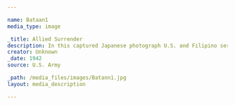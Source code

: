 ```yaml
--- 

name: Bataan1
media_type: image

_title: Allied Surrender
description: In this captured Japanese photograph U.S. and Filipino servicemen surrender to Japanese forces Philippines. 
creator: Unknown
_date: 1942
source: U.S. Army

_path: /media_files/images/Batann1.jpg
layout: media_description

--- 
```

